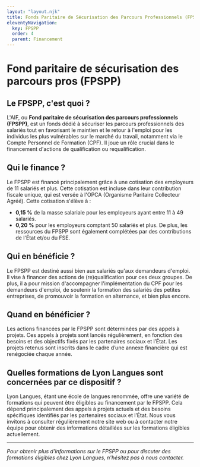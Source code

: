 ```yaml
---
layout: "layout.njk"
title: Fonds Paritaire de Sécurisation des Parcours Professionnels (FPSPP) - Lyon Langues vous ouvre la porte à une formation linguistique financée
eleventyNavigation:
  key: FPSPP
  order: 4
  parent: Financement
---
```



# Fond paritaire de sécurisation des parcours pros (FPSPP)

## Le FPSPP, c'est quoi ?
L'AIF, ou **Fond paritaire de sécurisation des parcours professionnels (FPSPP)**, est un fonds dédié à sécuriser les parcours professionnels des salariés tout en favorisant le maintien et le retour à l'emploi pour les individus les plus vulnérables sur le marché du travail, notamment via le Compte Personnel de Formation (CPF). Il joue un rôle crucial dans le financement d'actions de qualification ou requalification.

## Qui le finance ?
Le FPSPP est financé principalement grâce à une cotisation des employeurs de 11 salariés et plus. Cette cotisation est incluse dans leur contribution fiscale unique, qui est versée à l'OPCA (Organisme Paritaire Collecteur Agréé). Cette cotisation s'élève à :
- **0,15 %** de la masse salariale pour les employeurs ayant entre 11 à 49 salariés.
- **0,20 %** pour les employeurs comptant 50 salariés et plus.
De plus, les ressources du FPSPP sont également complétées par des contributions de l'État et/ou du FSE.

## Qui en bénéficie ?
Le FPSPP est destiné aussi bien aux salariés qu'aux demandeurs d'emploi. Il vise à financer des actions de (re)qualification pour ces deux groupes. De plus, il a pour mission d'accompagner l'implémentation du CPF pour les demandeurs d'emploi, de soutenir la formation des salariés des petites entreprises, de promouvoir la formation en alternance, et bien plus encore.

## Quand en bénéficier ?
Les actions financées par le FPSPP sont déterminées par des appels à projets. Ces appels à projets sont lancés régulièrement, en fonction des besoins et des objectifs fixés par les partenaires sociaux et l’État. Les projets retenus sont inscrits dans le cadre d’une annexe financière qui est renégociée chaque année.

## Quelles formations de Lyon Langues sont concernées par ce dispositif ?
Lyon Langues, étant une école de langues renommée, offre une variété de formations qui peuvent être éligibles au financement par le FPSPP. Cela dépend principalement des appels à projets actuels et des besoins spécifiques identifiés par les partenaires sociaux et l’État. Nous vous invitons à consulter régulièrement notre site web ou à contacter notre équipe pour obtenir des informations détaillées sur les formations éligibles actuellement.

---

*Pour obtenir plus d'informations sur le FPSPP ou pour discuter des formations éligibles chez Lyon Langues, n'hésitez pas à nous contacter.*
